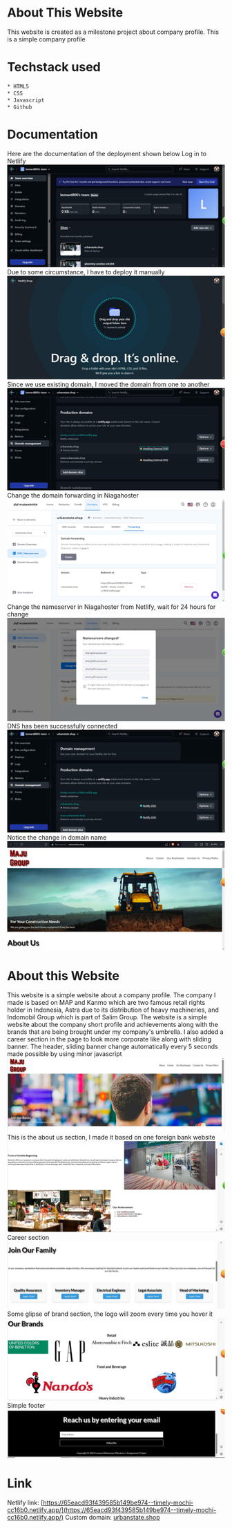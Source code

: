 # About This Website
This website is created as a milestone project about company profile. This is a simple company profile

# Techstack used
    * HTML5
    * CSS
    * Javascript
    * Github

# Documentation
Here are the documentation of the deployment shown below
Log in to Netlify
![Step 1](documentation/1.JPG)
Due to some circumstance, I have to deploy it manually
![Step 2](documentation/2.JPG)
Since we use existing domain, I moved the domain from one to another
![Step 3](documentation/3.JPG)
Change the domain forwarding in Niagahoster
![Step 4](documentation/4.JPG)
Change the nameserver in Niagahoster from Netlify, wait for 24 hours for change
![Step 5](documentation/5.JPG)
DNS has been successfully connected
![Step 6](documentation/6.JPG)
Notice the change in domain name
![Step 7](documentation/7.JPG)


# About this Website
This website is a simple website about a company profile. The company I made is based on MAP and Kanmo which are two famous retail rights holder in Indonesia, Astra due to its distribution of heavy machineries, and Indomobil Group which is part of Salim Group. The website is a simple website about the company short profile and achievements along with the brands that are being brought under my company's umbrella. I also added a career section in the page to look more corporate like along with sliding banner. 
The header, sliding banner change automatically every 5 seconds made possible by using minor javascript
![Inteface 1](interface/i1.JPG)
This is the about us section, I made it based on one foreign bank website
![Inteface 2](interface/i2.JPG)
Career section
![Inteface 3](interface/i3.JPG)
Some glipse of brand section, the logo will zoom every time you hover it
![Inteface 4](interface/i4.JPG)
Simple footer
![Inteface 5](interface/i5.JPG)

# Link
Netlify link: [https://65eacd93f439585b149be974--timely-mochi-cc16b0.netlify.app/](https://65eacd93f439585b149be974--timely-mochi-cc16b0.netlify.app/)
Custom domain: [urbanstate.shop](urbanstate.shop)